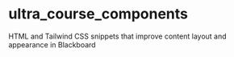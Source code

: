 # ultra_course_components
HTML and Tailwind CSS snippets that improve content layout and appearance in Blackboard
